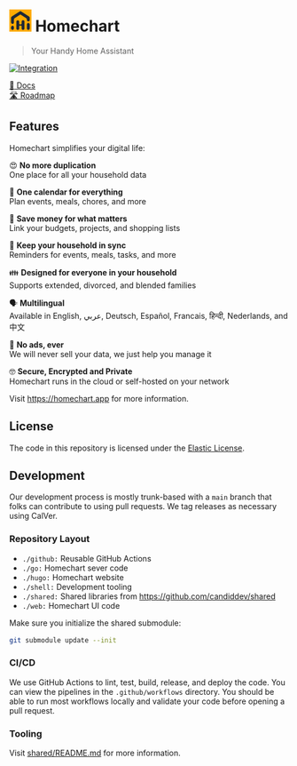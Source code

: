 # <img alt=logo src=homechart.png width=40px> Homechart

> Your Handy Home Assistant

[![Integration](https://github.com/candiddev/homechart/actions/workflows/integration.yaml/badge.svg?branch=main)](https://github.com/candiddev/homechart/actions/workflows/integration.yaml)

[:book: Docs](https://homechart.app/docs/)\
[:motorway: Roadmap](https://github.com/orgs/candiddev/projects/6/views/36)

## Features

Homechart simplifies your digital life:

😍 **No more duplication**\
One place for all your household data

📅 **One calendar for everything**\
Plan events, meals, chores, and more

🔗 **Save money for what matters**\
Link your budgets, projects, and shopping lists

📣 **Keep your household in sync**\
Reminders for events, meals, tasks, and more

👪 **Designed for everyone in your household**\
Supports extended, divorced, and blended families

🗣️ **Multilingual**\
Available in English, عربي, Deutsch, Español, Francais, हिन्दी, Nederlands, and 中文

🙌 **No ads, ever**\
We will never sell your data, we just help you manage it

🤓 **Secure, Encrypted and Private**\
Homechart runs in the cloud or self-hosted on your network

Visit https://homechart.app for more information.

## License

The code in this repository is licensed under the [Elastic License](https://www.elastic.co/licensing/elastic-license).

## Development

Our development process is mostly trunk-based with a `main` branch that folks can contribute to using pull requests.  We tag releases as necessary using CalVer.

### Repository Layout

- `./github:` Reusable GitHub Actions
- `./go:` Homechart sever code
- `./hugo:` Homechart website
- `./shell:` Development tooling
- `./shared:` Shared libraries from https://github.com/candiddev/shared
- `./web:` Homechart UI code

Make sure you initialize the shared submodule:

```bash
git submodule update --init
```

### CI/CD

We use GitHub Actions to lint, test, build, release, and deploy the code.  You can view the pipelines in the `.github/workflows` directory.  You should be able to run most workflows locally and validate your code before opening a pull request.

### Tooling

Visit [shared/README.md](shared/README.md) for more information.

